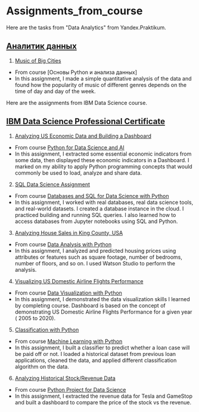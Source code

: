 # Assignments_from_course
Here are the tasks from "Data Analytics" from Yandex.Praktikum.
## [Аналитик данных](https://praktikum.yandex.ru/profile/data-analyst-2035/)
1. [Music of Big Cities](https://github.com/otofarings/Assignments-from-course/blob/main/Music%20of%20Big%20Cities.ipynb)
  - From course [Основы Python и анализа данных]
  - In this assignment, I made a simple quantitative analysis of the data and found how the popularity of music of different genres depends on the time of day and day of the week.

Here are the assignments from IBM Data Science course.
## [IBM Data Science Professional Certificate](https://www.coursera.org/professional-certificates/ibm-data-science)
1. [Analyzing US Economic Data and Building a Dashboard](https://github.com/otofarings/Assignments_from_courses/blob/main/Analyzing%20US%20Economic%20Data.ipynb)
  - From course [Python for Data Science and AI](https://www.coursera.org/learn/python-for-applied-data-science-ai/home/info)
  - In this assignment, I extracted some essential economic indicators from some data, then displayed these economic indicators in a Dashboard. I marked on my ability to apply Python programming concepts that would commonly be used to load,  analyze and share data.
  
2. [SQL Data Science Assignment](https://github.com/otofarings/Assignments_from_courses/blob/main/Assignment%20SQL%20Course%20.ipynb)
  - From course [Databases and SQL for Data Science with Python](https://www.coursera.org/learn/sql-data-science/home/info)
  - In this assignment, I worked with real databases, real data science tools, and real-world datasets. I created a database instance in the cloud. I practiced building and running SQL queries. I also learned how to access databases from Jupyter notebooks using SQL and Python.

3. [Analyzing House Sales in King County, USA](https://github.com/otofarings/Assignments_from_courses/blob/main/House%20Sales%20in%20King%20County%2C%20USA.ipynb)
  - From course [Data Analysis with Python](https://www.coursera.org/learn/data-analysis-with-python/home/info)
  - In this assignment, I analyzed and predicted housing prices using attributes or features such as square footage, number of bedrooms, number of floors, and so on. I used Watson Studio to perform the analysis.

4. [Visualizing US Domestic Airline Flights Performance](https://github.com/otofarings/Assignments_from_courses/blob/main/US%20Domestic%20Airline%20Flights%20Performance.ipynb)
  - From course [Data Visualization with Python](https://www.coursera.org/learn/python-for-data-visualization/home/info)
  - In this assignment, I demonstrated the data visualization skills I learned by completing course. Dashboard is based on the concept of demonstrating US Domestic Airline Flights Performance for a given year ( 2005 to 2020).

5. [Classification with Python](https://github.com/otofarings/Assignments-from-course/blob/preload/Classification%20with%20Python.ipynb)
  - From course [Machine Learning with Python](https://www.coursera.org/learn/machine-learning-with-python/home/info)
  - In this assignment, I built a classifier to predict whether a loan case will be paid off or not. I loaded a historical dataset from previous loan applications, cleaned the data, and applied different classification algorithm on the data. 

6. [Analyzing Historical Stock/Revenue Data](https://github.com/otofarings/Assignments-from-course/blob/preload/Analyzing%20Historical%20StockRevenue%20Data.ipynb)
  - From course [Python Project for Data Science](https://www.coursera.org/learn/python-project-for-data-science/home/info)
  - In this assignment, I extracted the revenue data for Tesla and GameStop and built a dashboard to compare the price of the stock vs the revenue. 
